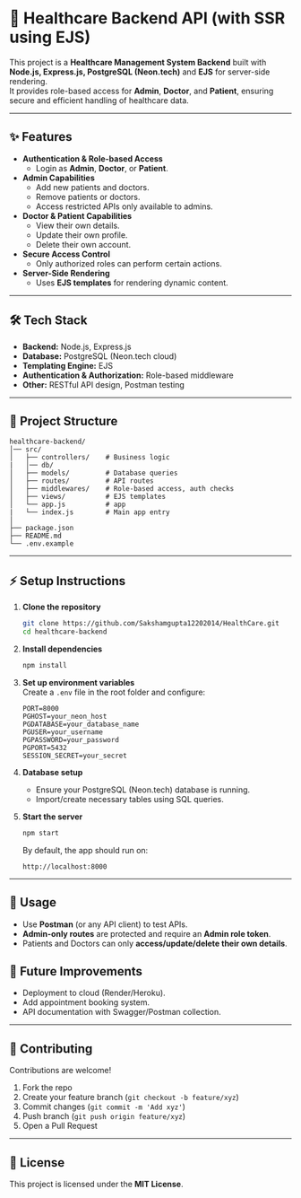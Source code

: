 # 🏥 Healthcare Backend API (with SSR using EJS)

This project is a **Healthcare Management System Backend** built with **Node.js, Express.js, PostgreSQL (Neon.tech)** and **EJS** for server-side rendering.  
It provides role-based access for **Admin**, **Doctor**, and **Patient**, ensuring secure and efficient handling of healthcare data.

---

## ✨ Features

- **Authentication & Role-based Access**
  - Login as **Admin**, **Doctor**, or **Patient**.
- **Admin Capabilities**
  - Add new patients and doctors.
  - Remove patients or doctors.
  - Access restricted APIs only available to admins.
- **Doctor & Patient Capabilities**
  - View their own details.
  - Update their own profile.
  - Delete their own account.
- **Secure Access Control**
  - Only authorized roles can perform certain actions.
- **Server-Side Rendering**
  - Uses **EJS templates** for rendering dynamic content.

---

## 🛠️ Tech Stack

- **Backend:** Node.js, Express.js
- **Database:** PostgreSQL (Neon.tech cloud)
- **Templating Engine:** EJS
- **Authentication & Authorization:** Role-based middleware
- **Other:** RESTful API design, Postman testing

---

## 📂 Project Structure

```
healthcare-backend/
│── src/
│   ├── controllers/    # Business logic
|   │── db/
│   ├── models/         # Database queries
│   ├── routes/         # API routes
│   ├── middlewares/    # Role-based access, auth checks
│   ├── views/          # EJS templates
│   └── app.js          # app
|   └── index.js        # Main app entry
│
├── package.json
├── README.md
└── .env.example
```

---

## ⚡ Setup Instructions

1. **Clone the repository**

   ```bash
   git clone https://github.com/Sakshamgupta12202014/HealthCare.git
   cd healthcare-backend
   ```

2. **Install dependencies**

   ```bash
   npm install
   ```

3. **Set up environment variables**  
   Create a `.env` file in the root folder and configure:

   ```
   PORT=8000
   PGHOST=your_neon_host
   PGDATABASE=your_database_name
   PGUSER=your_username
   PGPASSWORD=your_password
   PGPORT=5432
   SESSION_SECRET=your_secret
   ```

4. **Database setup**

   - Ensure your PostgreSQL (Neon.tech) database is running.
   - Import/create necessary tables using SQL queries.

5. **Start the server**
   ```bash
   npm start
   ```
   By default, the app should run on:
   ```
   http://localhost:8000
   ```

---

## 🚀 Usage

- Use **Postman** (or any API client) to test APIs.
- **Admin-only routes** are protected and require an **Admin role token**.
- Patients and Doctors can only **access/update/delete their own details**.

## 📌 Future Improvements

- Deployment to cloud (Render/Heroku).
- Add appointment booking system.
- API documentation with Swagger/Postman collection.

---

## 🤝 Contributing

Contributions are welcome!

1. Fork the repo
2. Create your feature branch (`git checkout -b feature/xyz`)
3. Commit changes (`git commit -m 'Add xyz'`)
4. Push branch (`git push origin feature/xyz`)
5. Open a Pull Request

---

## 📜 License

This project is licensed under the **MIT License**.

